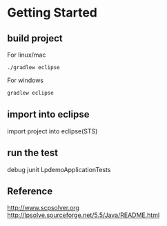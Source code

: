 # Getting Started

## build project
For linux/mac
``` shell
./gradlew eclipse
```

For windows
``` bat
gradlew eclipse
```

## import into eclipse
import project into eclipse(STS)

## run the test
debug junit LpdemoApplicationTests

## Reference
http://www.scpsolver.org 
http://lpsolve.sourceforge.net/5.5/Java/README.html